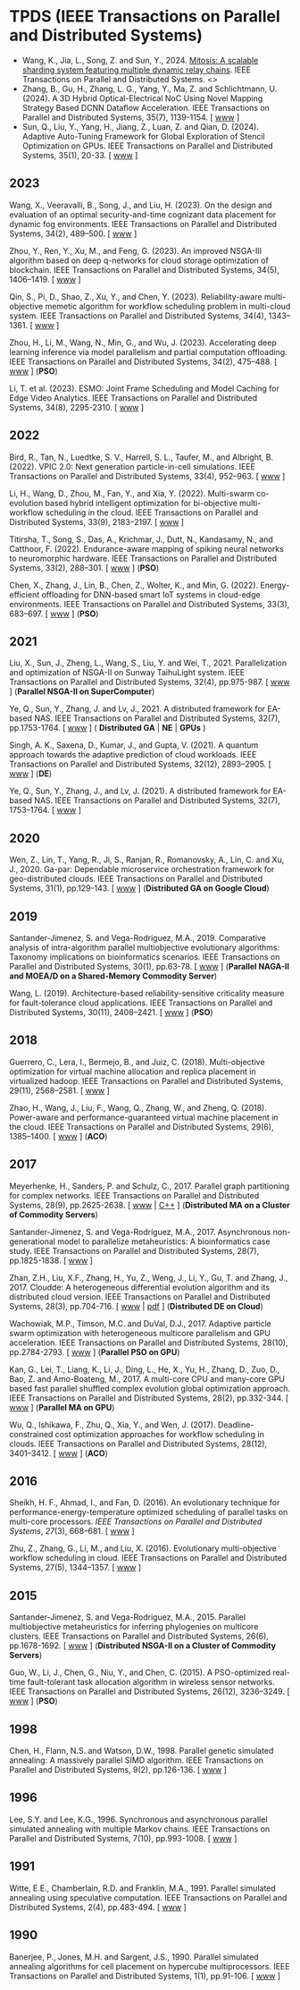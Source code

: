 # TPDS (IEEE Transactions on Parallel and Distributed Systems)

* Wang, K., Jia, L., Song, Z. and Sun, Y., 2024. [Mitosis: A scalable sharding system featuring multiple dynamic relay chains](https://ieeexplore.ieee.org/abstract/document/10716349). IEEE Transactions on Parallel and Distributed Systems. <>
* Zhang, B., Gu, H., Zhang, L. G., Yang, Y., Ma, Z. and Schlichtmann, U. (2024). A 3D Hybrid Optical-Electrical NoC Using Novel Mapping Strategy Based DCNN Dataflow Acceleration. IEEE Transactions on Parallel and Distributed Systems, 35(7), 1139-1154. [ [www](https://doi.org/10.1109/TPDS.2024.3394747) ]
* Sun, Q., Liu, Y., Yang, H., Jiang, Z., Luan, Z. and Qian, D. (2024). Adaptive Auto-Tuning Framework for Global Exploration of Stencil Optimization on GPUs. IEEE Transactions on Parallel and Distributed Systems, 35(1), 20-33. [ [www](https://doi.org/10.1109/TPDS.2023.3325630) ]  

## 2023

Wang, X., Veeravalli, B., Song, J., and Liu, H. (2023). On the design and evaluation of an optimal security-and-time cognizant data placement for dynamic fog environments. IEEE Transactions on Parallel and Distributed Systems, 34(2), 489–500. [ [www](https://doi.org/10.1109/TPDS.2022.3223796) ]

Zhou, Y., Ren, Y., Xu, M., and Feng, G. (2023). An improved NSGA-III algorithm based on deep q-networks for cloud storage optimization of blockchain. IEEE Transactions on Parallel and Distributed Systems, 34(5), 1406–1419. [ [www](https://doi.org/10.1109/TPDS.2023.3243634) ]

Qin, S., Pi, D., Shao, Z., Xu, Y., and Chen, Y. (2023). Reliability-aware multi-objective memetic algorithm for workflow scheduling problem in multi-cloud system. IEEE Transactions on Parallel and Distributed Systems, 34(4), 1343–1361. [ [www](https://doi.org/10.1109/TPDS.2023.3245089) ]

Zhou, H., Li, M., Wang, N., Min, G., and Wu, J. (2023). Accelerating deep learning inference via model parallelism and partial computation offloading. IEEE Transactions on Parallel and Distributed Systems, 34(2), 475–488. [ [www](https://doi.org/10.1109/TPDS.2022.3222509) ] (**PSO**)

Li, T. et al. (2023). ESMO: Joint Frame Scheduling and Model Caching for Edge Video Analytics. IEEE Transactions on Parallel and Distributed Systems, 34(8), 2295-2310. [ [www](https://doi.org/10.1109/TPDS.2023.3281598) ] 


## 2022

Bird, R., Tan, N., Luedtke, S. V., Harrell, S. L., Taufer, M., and Albright, B. (2022). VPIC 2.0: Next generation particle-in-cell simulations. IEEE Transactions on Parallel and Distributed Systems, 33(4), 952–963. [ [www](https://doi.org/10.1109/TPDS.2021.3084795) ]

Li, H., Wang, D., Zhou, M., Fan, Y., and Xia, Y. (2022). Multi-swarm co-evolution based hybrid intelligent optimization for bi-objective multi-workflow scheduling in the cloud. IEEE Transactions on Parallel and Distributed Systems, 33(9), 2183–2197. [ [www](https://doi.org/10.1109/TPDS.2021.3122428) ]

Titirsha, T., Song, S., Das, A., Krichmar, J., Dutt, N., Kandasamy, N., and Catthoor, F. (2022). Endurance-aware mapping of spiking neural networks to neuromorphic hardware. IEEE Transactions on Parallel and Distributed Systems, 33(2), 288–301. [ [www](https://doi.org/10.1109/TPDS.2021.3065591) ] (**PSO**)

Chen, X., Zhang, J., Lin, B., Chen, Z., Wolter, K., and Min, G. (2022). Energy-efficient offloading for DNN-based smart IoT systems in cloud-edge environments. IEEE Transactions on Parallel and Distributed Systems, 33(3), 683–697. [ [www](https://doi.org/10.1109/TPDS.2021.3100298) ] (**PSO**)

## 2021

Liu, X., Sun, J., Zheng, L., Wang, S., Liu, Y. and Wei, T., 2021. Parallelization and optimization of NSGA-II on Sunway TaihuLight system. IEEE Transactions on Parallel and Distributed Systems, 32(4), pp.975-987. [ [www](https://ieeexplore.ieee.org/abstract/document/9253690) ] (**Parallel NSGA-II on SuperComputer**)

Ye, Q., Sun, Y., Zhang, J. and Lv, J., 2021. A distributed framework for EA-based NAS. IEEE Transactions on Parallel and Distributed Systems, 32(7), pp.1753-1764. [ [www](https://ieeexplore.ieee.org/abstract/document/9305984) ] ( **Distributed GA** | **NE** | **GPUs** )

Singh, A. K., Saxena, D., Kumar, J., and Gupta, V. (2021). A quantum approach towards the adaptive prediction of cloud workloads. IEEE Transactions on Parallel and Distributed Systems, 32(12), 2893–2905. [ [www](https://doi.org/10.1109/TPDS.2021.3079341) ] (**DE**)

Ye, Q., Sun, Y., Zhang, J., and Lv, J. (2021). A distributed framework for EA-based NAS. IEEE Transactions on Parallel and Distributed Systems, 32(7), 1753–1764. [ [www](https://doi.org/10.1109/TPDS.2020.3046774) ]

## 2020

Wen, Z., Lin, T., Yang, R., Ji, S., Ranjan, R., Romanovsky, A., Lin, C. and Xu, J., 2020. Ga-par: Dependable microservice orchestration framework for geo-distributed clouds. IEEE Transactions on Parallel and Distributed Systems, 31(1), pp.129-143. [ [www](https://ieeexplore.ieee.org/abstract/document/8766876) ] (**Distributed GA on Google Cloud**)

## 2019

Santander-Jimenez, S. and Vega-Rodriguez, M.A., 2019. Comparative analysis of intra-algorithm parallel multiobjective evolutionary algorithms: Taxonomy implications on bioinformatics scenarios. IEEE Transactions on Parallel and Distributed Systems, 30(1), pp.63-78. [ [www](https://ieeexplore.ieee.org/abstract/document/8409336) ] (**Parallel NAGA-II and MOEA/D on a Shared-Memory Commodity Server**)

Wang, L. (2019). Architecture-based reliability-sensitive criticality measure for fault-tolerance cloud applications. IEEE Transactions on Parallel and Distributed Systems, 30(11), 2408–2421. [ [www](https://doi.org/10.1109/TPDS.2019.2917900) ] (**PSO**)

## 2018

Guerrero, C., Lera, I., Bermejo, B., and Juiz, C. (2018). Multi-objective optimization for virtual machine allocation and replica placement in virtualized hadoop. IEEE Transactions on Parallel and Distributed Systems, 29(11), 2568–2581. [ [www](https://doi.org/10.1109/TPDS.2018.2837743) ]

Zhao, H., Wang, J., Liu, F., Wang, Q., Zhang, W., and Zheng, Q. (2018). Power-aware and performance-guaranteed virtual machine placement in the cloud. IEEE Transactions on Parallel and Distributed Systems, 29(6),
1385–1400. [ [www](https://doi.org/10.1109/TPDS.2018.2794369) ] (**ACO**)

## 2017

Meyerhenke, H., Sanders, P. and Schulz, C., 2017. Parallel graph partitioning for complex networks. IEEE Transactions on Parallel and Distributed Systems, 28(9), pp.2625-2638. [ [www](https://ieeexplore.ieee.org/abstract/document/7859409) | [C++](https://github.com/KaHIP/KaHIP) ] (**Distributed MA on a Cluster of Commodity Servers**)

Santander-Jimenez, S. and Vega-Rodríguez, M.A., 2017. Asynchronous non-generational model to parallelize metaheuristics: A bioinformatics case study. IEEE Transactions on Parallel and Distributed Systems, 28(7), pp.1825-1838. [ [www](https://ieeexplore.ieee.org/abstract/document/7801038) ]

Zhan, Z.H., Liu, X.F., Zhang, H., Yu, Z., Weng, J., Li, Y., Gu, T. and Zhang, J., 2017. Cloudde: A heterogeneous differential evolution algorithm and its distributed cloud version. IEEE Transactions on Parallel and Distributed Systems, 28(3), pp.704-716. [ [www](https://ieeexplore.ieee.org/abstract/document/7530859) | [pdf](https://ieeexplore.ieee.org/stamp/stamp.jsp?arnumber=7530859) ] (**Distributed DE on Cloud**)

Wachowiak, M.P., Timson, M.C. and DuVal, D.J., 2017. Adaptive particle swarm optimization with heterogeneous multicore parallelism and GPU acceleration. IEEE Transactions on Parallel and Distributed Systems, 28(10), pp.2784-2793. [ [www](https://ieeexplore.ieee.org/abstract/document/7886331) ] (**Parallel PSO on GPU**)

Kan, G., Lei, T., Liang, K., Li, J., Ding, L., He, X., Yu, H., Zhang, D., Zuo, D., Bao, Z. and Amo-Boateng, M., 2017. A multi-core CPU and many-core GPU based fast parallel shuffled complex evolution global optimization approach. IEEE Transactions on Parallel and Distributed Systems, 28(2), pp.332-344. [ [www](https://ieeexplore.ieee.org/abstract/document/7491261) ] (**Parallel MA on GPU**)

Wu, Q., Ishikawa, F., Zhu, Q., Xia, Y., and Wen, J. (2017). Deadline-constrained cost optimization approaches for workflow scheduling in clouds. IEEE Transactions on Parallel and Distributed Systems, 28(12), 3401–3412.
[ [www](https://doi.org/10.1109/TPDS.2017.2735400) ] (**ACO**)

## 2016

Sheikh, H. F., Ahmad, I., and Fan, D. (2016). An evolutionary technique for performance-energy-temperature optimized scheduling of parallel tasks on multi-core processors. *IEEE Transactions on Parallel and Distributed Systems*, *27*(3), 668–681. [ [www](https://doi.org/10.1109/TPDS.2015.2421352) ]

Zhu, Z., Zhang, G., Li, M., and Liu, X. (2016). Evolutionary multi-objective workflow scheduling in cloud. IEEE Transactions on Parallel and Distributed Systems, 27(5), 1344–1357. [ [www](https://doi.org/10.1109/TPDS.2015.2446459) ]

## 2015

Santander-Jimenez, S. and Vega-Rodriguez, M.A., 2015. Parallel multiobjective metaheuristics for inferring phylogenies on multicore clusters. IEEE Transactions on Parallel and Distributed Systems, 26(6), pp.1678-1692. [ [www](https://ieeexplore.ieee.org/abstract/document/6819075/) ] (**Distributed NSGA-II on a Cluster of Commodity Servers**)

Guo, W., Li, J., Chen, G., Niu, Y., and Chen, C. (2015). A PSO-optimized real-time fault-tolerant task allocation algorithm in wireless sensor networks. IEEE Transactions on Parallel and Distributed Systems, 26(12), 3236–3249. [ [www](https://doi.org/10.1109/TPDS.2014.2386343) ] (**PSO**)

## 1998

Chen, H., Flann, N.S. and Watson, D.W., 1998. Parallel genetic simulated annealing: A massively parallel SIMD algorithm. IEEE Transactions on Parallel and Distributed Systems, 9(2), pp.126-136. [ [www](https://ieeexplore.ieee.org/abstract/document/663870) ]

## 1996

Lee, S.Y. and Lee, K.G., 1996. Synchronous and asynchronous parallel simulated annealing with multiple Markov chains. IEEE Transactions on Parallel and Distributed Systems, 7(10), pp.993-1008. [ [www](https://ieeexplore.ieee.org/abstract/document/539732) ]

## 1991

Witte, E.E., Chamberlain, R.D. and Franklin, M.A., 1991. Parallel simulated annealing using speculative computation. IEEE Transactions on Parallel and Distributed Systems, 2(4), pp.483-494. [ [www](https://ieeexplore.ieee.org/abstract/document/97904) ]

## 1990

Banerjee, P., Jones, M.H. and Sargent, J.S., 1990. Parallel simulated annealing algorithms for cell placement on hypercube multiprocessors. IEEE Transactions on Parallel and Distributed Systems, 1(1), pp.91-106. [ [www](https://ieeexplore.ieee.org/document/80128) ]
